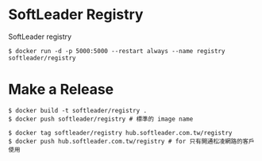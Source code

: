 # SoftLeader Registry

SoftLeader registry

```
$ docker run -d -p 5000:5000 --restart always --name registry softleader/registry
```

# Make a Release

```
$ docker build -t softleader/registry .
$ docker push softleader/registry # 標準的 image name

$ docker tag softleader/registry hub.softleader.com.tw/registry
$ docker push hub.softleader.com.tw/registry # for 只有開通松凌網路的客戶使用
```
